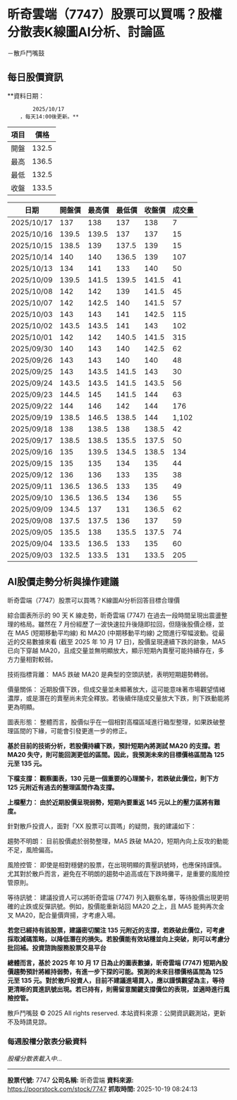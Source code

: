 # 昕奇雲端（7747）股票可以買嗎？股權分散表K線圖AI分析、討論區
－散戶鬥嘴鼓

## 每日股價資訊

**資料日期：
        
            2025/10/17
        ，每天14:00後更新。**

| 項目 | 價格 |
|------|------|
| 開盤 | 132.5 |
| 最高 | 136.5 |
| 最低 | 132.5 |
| 收盤 | 133.5 |

| 日期 | 開盤價 | 最高價 | 最低價 | 收盤價 | 成交量 |
|------|--------|--------|--------|--------|--------|
| 2025/10/17 | 137 | 138 | 137 | 138 | 7 |
| 2025/10/16 | 139.5 | 139.5 | 137 | 137 | 15 |
| 2025/10/15 | 138.5 | 139 | 137.5 | 139 | 15 |
| 2025/10/14 | 140 | 140 | 136.5 | 139 | 107 |
| 2025/10/13 | 134 | 141 | 133 | 140 | 50 |
| 2025/10/09 | 139.5 | 141.5 | 139.5 | 141.5 | 41 |
| 2025/10/08 | 142 | 142 | 139 | 141.5 | 45 |
| 2025/10/07 | 142 | 142.5 | 140 | 141.5 | 57 |
| 2025/10/03 | 143 | 143 | 141 | 142.5 | 115 |
| 2025/10/02 | 143.5 | 143.5 | 141 | 143 | 102 |
| 2025/10/01 | 142 | 142 | 140.5 | 141.5 | 315 |
| 2025/09/30 | 140 | 143 | 140 | 142.5 | 62 |
| 2025/09/26 | 143 | 143 | 140 | 140 | 48 |
| 2025/09/25 | 143 | 143.5 | 141.5 | 143 | 30 |
| 2025/09/24 | 143.5 | 143.5 | 141.5 | 143.5 | 56 |
| 2025/09/23 | 144.5 | 145 | 141.5 | 144 | 63 |
| 2025/09/22 | 144 | 146 | 142 | 144 | 176 |
| 2025/09/19 | 138.5 | 146.5 | 138.5 | 144 | 1,102 |
| 2025/09/18 | 138 | 138.5 | 138 | 138.5 | 42 |
| 2025/09/17 | 138.5 | 138.5 | 135.5 | 137.5 | 50 |
| 2025/09/16 | 135 | 139.5 | 134.5 | 138.5 | 134 |
| 2025/09/15 | 135 | 135 | 134 | 135 | 44 |
| 2025/09/12 | 136 | 136 | 133 | 135 | 38 |
| 2025/09/11 | 136.5 | 136.5 | 133 | 135 | 49 |
| 2025/09/10 | 136.5 | 136.5 | 134 | 136 | 55 |
| 2025/09/09 | 134.5 | 137 | 131 | 136.5 | 62 |
| 2025/09/08 | 137.5 | 137.5 | 136 | 137 | 59 |
| 2025/09/05 | 135.5 | 138 | 135.5 | 137.5 | 74 |
| 2025/09/04 | 133.5 | 136.5 | 133 | 135 | 60 |
| 2025/09/03 | 132.5 | 133.5 | 131 | 133.5 | 205 |

## AI股價走勢分析與操作建議

昕奇雲端（7747）股票可以買嗎？K線圖AI分析回答目標合理價

綜合圖表所示的 90 天 K 線走勢，昕奇雲端 (7747) 在過去一段時間呈現出震盪整理的格局。雖然在 7 月份經歷了一波快速拉升後隨即拉回，但隨後股價企穩，並在 MA5 (短期移動平均線) 和 MA20 (中期移動平均線) 之間進行窄幅波動。從最近的交易數據來看 (截至 2025 年 10 月 17 日)，股價呈現連續下跌的跡象，MA5 已向下穿越 MA20，且成交量並無明顯放大，顯示短期內賣壓可能持續存在，多方力量相對較弱。

技術指標背離： MA5 跌破 MA20 是典型的空頭訊號，表明短期趨勢轉弱。

價量關係： 近期股價下跌，但成交量並未顯著放大，這可能意味著市場觀望情緒濃厚，或是潛在的賣壓尚未完全釋放。若後續伴隨成交量放大下跌，則下跌動能將更為明顯。

圖表形態： 整體而言，股價似乎在一個相對高檔區域進行箱型整理，如果跌破整理區間的下緣，可能會引發更進一步的修正。

**基於目前的技術分析，若股價持續下跌，預計短期內將測試 MA20 的支撐。若 MA20 失守，則可能回測更低的區間。因此，我預測未來的目標價格區間為 125 元至 135 元。**

**下檔支撐： 觀察圖表，130 元是一個重要的心理關卡，若跌破此價位，則下方 125 元附近有過去的整理區間作為支撐。**

**上檔壓力： 由於近期股價呈現弱勢，短期內要重返 145 元以上的壓力區將有難度。**

針對散戶投資人，面對「XX 股票可以買嗎」的疑問，我的建議如下：

趨勢不明朗： 目前股價處於弱勢整理，MA5 跌破 MA20，短期內向上反攻的動能不足，風險偏高。

風險控管： 即使是相對穩健的股票，在出現明顯的賣壓訊號時，也應保持謹慎。尤其對於散戶而言，避免在不明朗的趨勢中追高或在下跌時攤平，是重要的風險控管原則。

等待訊號： 建議投資人可以將昕奇雲端 (7747) 列入觀察名單，等待股價出現更明確的止跌或反彈訊號。例如，股價能重新站回 MA20 之上，且 MA5 能夠再次金叉 MA20，配合量價齊揚，才考慮入場。

**若您已經持有該股票，建議密切關注 135 元附近的支撐，若跌破此價位，可考慮採取減碼策略，以降低潛在的損失。若股價能有效站穩並向上突破，則可以考慮分批回補。投資諮詢服務股票交易平台**

**總體而言，基於 2025 年 10 月 17 日為止的圖表數據，昕奇雲端 (7747) 短期內股價趨勢預計將維持弱勢，有進一步下探的可能。預測的未來目標價格區間為 125 元至 135 元。對於散戶投資人，目前不建議進場買入，應以謹慎觀望為主，等待更清晰的買進訊號出現。若已持有，則需留意關鍵支撐價位的表現，並適時進行風險控管。**

散戶鬥嘴鼓 © 2025 All rights reserved. 本站資料來源：公開資訊觀測站，更新不及時請見諒。

### 每週股權分散表分級資料

*股權分散表載入中...*

---

**股票代號:** 7747
**公司名稱:** 昕奇雲端
**資料來源:** https://poorstock.com/stock/7747
**抓取時間:** 2025-10-19 08:24:13